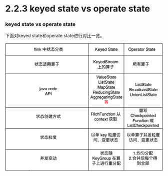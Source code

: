 # 2.2.3 keyed state vs operate state



### keyed state vs operate state&#x20;

下面对keyed state和operate state进行对比一览。

![](<../../../.gitbook/assets/image (8) (1).png>)
